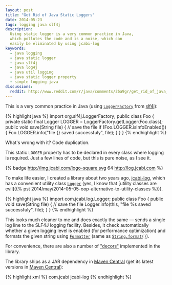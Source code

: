 ```yaml
---
layout: post
title: "Get Rid of Java Static Loggers"
date: 2014-05-23
tags: logging java slf4j
description:
  Using static logger is a very common practice in Java,
  which pollutes the code and is a noise, which can
  easily be eliminated by using jcabi-log
keywords:
  - java logging
  - java static logger
  - java slf4j
  - java log4j
  - java util logging
  - java static logger property
  - simple logging java
discussions:
  reddit: http://www.reddit.com/r/java/comments/26a9gr/get_rid_of_java_static_loggers/
---
```


This is a very common practice in Java
(using [`LoggerFactory`](http://www.slf4j.org/apidocs/org/slf4j/LoggerFactory.html)
from [slf4j](http://www.slf4j.org/)):

{% highlight java %}
import org.slf4j.LoggerFactory;
public class Foo {
  private static final Logger LOGGER =
    LoggerFactory.getLogger(Foo.class);
  public void save(String file) {
    // save the file
    if (Foo.LOGGER.isInfoEnabled()) {
      Foo.LOGGER.info("file {} saved successfuly", file);
    }
  }
}
{% endhighlight %}

What's wrong with it? Code duplication.

<!--more-->

This static `LOGGER` property has to be declared in every class
where logging is required. Just a few lines of code, but
this is pure noise, as I see it.

{% badge http://img.jcabi.com/logo-square.svg 64 http://log.jcabi.com %}

To make life easier, I created a library about two years
ago, [jcabi-log](http://log.jcabi.com), which has a convenient
utility class [`Logger`](http://log.jcabi.com/apidocs-0.12.2/com/jcabi/log/Logger.html)
(yes, I know that [utility classes are evil]({% pst 2014/may/2014-05-05-oop-alternative-to-utility-classes %})).

{% highlight java %}
import com.jcabi.log.Logger;
public class Foo {
  public void save(String file) {
    // save the file
    Logger.info(this, "file %s saved successfuly", file);
  }
}
{% endhighlight %}

This looks much cleaner to me and does exactly
the same &mdash; sends a single log line to the SLF4J
logging facility. Besides, it check automatically whether a given logging
level is enabled (for performance optimization) and formats the
given string using [`Formatter`](http://docs.oracle.com/javase/7/docs/api/java/util/Formatter.html)
(same as [`String.format()`](http://docs.oracle.com/javase/7/docs/api/java/lang/String.html#format%28java.lang.String,+java.lang.Object...%29)).

For convenience, there are also a number of ["decors"](http://log.jcabi.com/decors.html)
implemented in the library.

The library ships as a JAR dependency in
[Maven Central](http://repo1.maven.org/maven2/com/jcabi/jcabi-log)
(get its latest versions in [Maven Central](http://search.maven.org/)):

{% highlight xml %}
<dependency>
  <groupId>com.jcabi</groupId>
  <artifactId>jcabi-log</artifactId>
</dependency>
{% endhighlight %}
